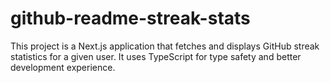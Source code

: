# github-readme-streak-stats
This project is a Next.js application that fetches and displays GitHub streak statistics for a given user. It uses TypeScript for type safety and better development experience.
